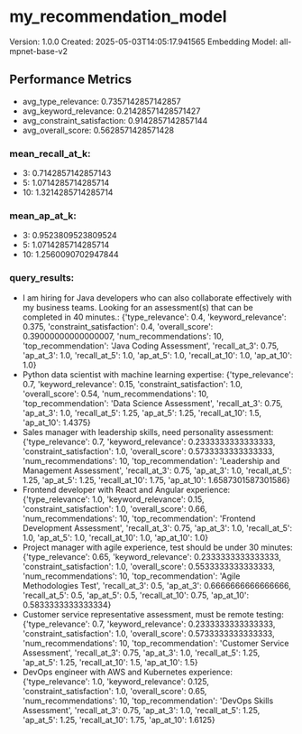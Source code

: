# my_recommendation_model

Version: 1.0.0
Created: 2025-05-03T14:05:17.941565
Embedding Model: all-mpnet-base-v2

## Performance Metrics

- avg_type_relevance: 0.7357142857142857
- avg_keyword_relevance: 0.21428571428571427
- avg_constraint_satisfaction: 0.9142857142857144
- avg_overall_score: 0.5628571428571428
### mean_recall_at_k:
- 3: 0.7142857142857143
- 5: 1.0714285714285714
- 10: 1.3214285714285714
### mean_ap_at_k:
- 3: 0.9523809523809524
- 5: 1.0714285714285714
- 10: 1.2560090702947844
### query_results:
- I am hiring for Java developers who can also collaborate effectively with my business teams. Looking for an assessment(s) that can be completed in 40 minutes.: {'type_relevance': 0.4, 'keyword_relevance': 0.375, 'constraint_satisfaction': 0.4, 'overall_score': 0.39000000000000007, 'num_recommendations': 10, 'top_recommendation': 'Java Coding Assessment', 'recall_at_3': 0.75, 'ap_at_3': 1.0, 'recall_at_5': 1.0, 'ap_at_5': 1.0, 'recall_at_10': 1.0, 'ap_at_10': 1.0}
- Python data scientist with machine learning expertise: {'type_relevance': 0.7, 'keyword_relevance': 0.15, 'constraint_satisfaction': 1.0, 'overall_score': 0.54, 'num_recommendations': 10, 'top_recommendation': 'Data Science Assessment', 'recall_at_3': 0.75, 'ap_at_3': 1.0, 'recall_at_5': 1.25, 'ap_at_5': 1.25, 'recall_at_10': 1.5, 'ap_at_10': 1.4375}
- Sales manager with leadership skills, need personality assessment: {'type_relevance': 0.7, 'keyword_relevance': 0.2333333333333333, 'constraint_satisfaction': 1.0, 'overall_score': 0.5733333333333333, 'num_recommendations': 10, 'top_recommendation': 'Leadership and Management Assessment', 'recall_at_3': 0.75, 'ap_at_3': 1.0, 'recall_at_5': 1.25, 'ap_at_5': 1.25, 'recall_at_10': 1.75, 'ap_at_10': 1.6587301587301586}
- Frontend developer with React and Angular experience: {'type_relevance': 1.0, 'keyword_relevance': 0.15, 'constraint_satisfaction': 1.0, 'overall_score': 0.66, 'num_recommendations': 10, 'top_recommendation': 'Frontend Development Assessment', 'recall_at_3': 0.75, 'ap_at_3': 1.0, 'recall_at_5': 1.0, 'ap_at_5': 1.0, 'recall_at_10': 1.0, 'ap_at_10': 1.0}
- Project manager with agile experience, test should be under 30 minutes: {'type_relevance': 0.65, 'keyword_relevance': 0.2333333333333333, 'constraint_satisfaction': 1.0, 'overall_score': 0.5533333333333333, 'num_recommendations': 10, 'top_recommendation': 'Agile Methodologies Test', 'recall_at_3': 0.5, 'ap_at_3': 0.6666666666666666, 'recall_at_5': 0.5, 'ap_at_5': 0.5, 'recall_at_10': 0.75, 'ap_at_10': 0.5833333333333334}
- Customer service representative assessment, must be remote testing: {'type_relevance': 0.7, 'keyword_relevance': 0.2333333333333333, 'constraint_satisfaction': 1.0, 'overall_score': 0.5733333333333333, 'num_recommendations': 10, 'top_recommendation': 'Customer Service Assessment', 'recall_at_3': 0.75, 'ap_at_3': 1.0, 'recall_at_5': 1.25, 'ap_at_5': 1.25, 'recall_at_10': 1.5, 'ap_at_10': 1.5}
- DevOps engineer with AWS and Kubernetes experience: {'type_relevance': 1.0, 'keyword_relevance': 0.125, 'constraint_satisfaction': 1.0, 'overall_score': 0.65, 'num_recommendations': 10, 'top_recommendation': 'DevOps Skills Assessment', 'recall_at_3': 0.75, 'ap_at_3': 1.0, 'recall_at_5': 1.25, 'ap_at_5': 1.25, 'recall_at_10': 1.75, 'ap_at_10': 1.6125}
